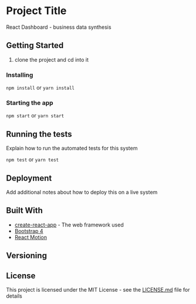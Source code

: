 # Project Title

React Dashboard - business data synthesis

## Getting Started

1.  clone the project and cd into it


### Installing
```npm install``` or ```yarn install```


### Starting the app
```npm start``` or ```yarn start```

## Running the tests

Explain how to run the automated tests for this system

``` npm test ``` or ``` yarn test ```


## Deployment

Add additional notes about how to deploy this on a live system

## Built With

* [create-react-app](https://github.com/facebook/create-react-app) - The web framework used
* [Bootstrap 4](https://getbootstrap.com/)
* [React Motion](https://github.com/chenglou/react-motion)


## Versioning


## License

This project is licensed under the MIT License - see the [LICENSE.md](LICENSE.md) file for details
